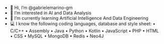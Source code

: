 - 👋 Hi, I’m @gabrielemarino-gm
- 👀 I’m interested in AI and Data Analysis
- 🌱 I’m currently learning Artificial Intelligence And Data Engineering
- 💻 I know the following coding languages, database and style sheet:
    • C/C++
    • Assembly
    • Java
    • Python
    • Kotlin
    • JavaScript
    • PHP
    • HTML
    • CSS
    • MySQL
    • MongoDB
    • Redis
    • Neo4J


  

<!---
gabrielemarino-gm/gabrielemarino-gm is a ✨ special ✨ repository because its `README.md` (this file) appears on your GitHub profile.
You can click the Preview link to take a look at your changes.
--->
